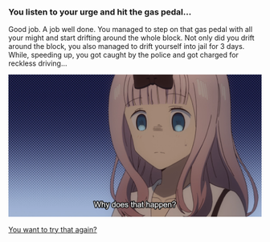 ### You listen to your urge and hit the gas pedal...

Good job. A job well done. You managed to step on that gas pedal with all your might and start drifting around the whole block. Not only did you drift around the block, you also managed to drift yourself into jail for 3 days. While, speeding up, you got caught by the police and got charged for reckless driving...

![chikaquestion](../dream-images/chika.png)

[You want to try that again?](../beginning.md)